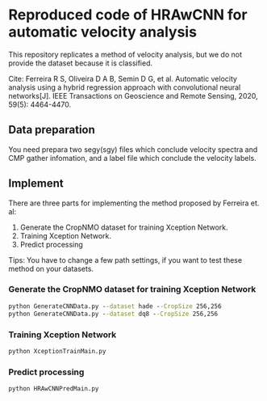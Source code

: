 # Reproduced code of HRAwCNN for automatic velocity analysis
This repository replicates a method of velocity analysis, but we do not provide the dataset because it is classified.

Cite: Ferreira R S, Oliveira D A B, Semin D G, et al. Automatic velocity analysis using a hybrid regression approach with convolutional neural networks[J]. IEEE Transactions on Geoscience and Remote Sensing, 2020, 59(5): 4464-4470.

## Data preparation
You need prepara two segy(sgy) files which conclude velocity spectra and CMP gather infomation, and a label file which conclude the velocity labels.

## Implement
There are three parts for implementing the method proposed by Ferreira et. al: 
1) Generate the CropNMO dataset for training Xception Network. 
2) Training Xception Network. 
3) Predict processing

Tips:
You have to change a few path settings, if you want to test these method on your datasets.

### Generate the CropNMO dataset for training Xception Network
```cmd
python GenerateCNNData.py --dataset hade --CropSize 256,256
python GenerateCNNData.py --dataset dq8 --CropSize 256,256
```

### Training Xception Network
```cmd
python XceptionTrainMain.py
```


### Predict processing

```cmd
python HRAwCNNPredMain.py
```